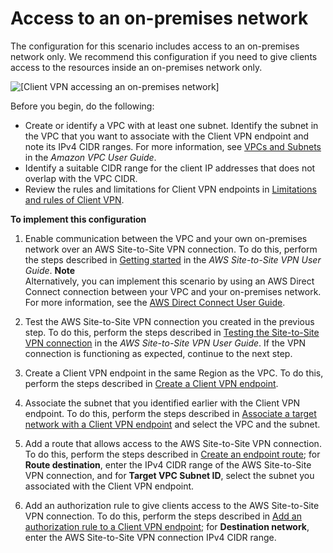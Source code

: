 # Access to an on\-premises network<a name="scenario-onprem"></a>

The configuration for this scenario includes access to an on\-premises network only\. We recommend this configuration if you need to give clients access to the resources inside an on\-premises network only\.

![\[Client VPN accessing an on-premises network\]](http://docs.aws.amazon.com/vpn/latest/clientvpn-admin/images/client-vpn-scenario-on-premises.png)

Before you begin, do the following:
+ Create or identify a VPC with at least one subnet\. Identify the subnet in the VPC that you want to associate with the Client VPN endpoint and note its IPv4 CIDR ranges\. For more information, see [ VPCs and Subnets](https://docs.aws.amazon.com/vpc/latest/userguide/VPC_Subnets.html) in the *Amazon VPC User Guide*\.
+ Identify a suitable CIDR range for the client IP addresses that does not overlap with the VPC CIDR\. 
+ Review the rules and limitations for Client VPN endpoints in [Limitations and rules of Client VPN](what-is.md#what-is-limitations)\.

**To implement this configuration**

1. Enable communication between the VPC and your own on\-premises network over an AWS Site\-to\-Site VPN connection\. To do this, perform the steps described in [Getting started](https://docs.aws.amazon.com/vpn/latest/s2svpn/SetUpVPNConnections.html) in the *AWS Site\-to\-Site VPN User Guide*\. 
**Note**  
Alternatively, you can implement this scenario by using an AWS Direct Connect connection between your VPC and your on\-premises network\. For more information, see the [AWS Direct Connect User Guide](https://docs.aws.amazon.com/directconnect/latest/UserGuide/)\.

1. Test the AWS Site\-to\-Site VPN connection you created in the previous step\. To do this, perform the steps described in [Testing the Site\-to\-Site VPN connection](https://docs.aws.amazon.com/vpn/latest/s2svpn/HowToTestEndToEnd_Linux.html) in the *AWS Site\-to\-Site VPN User Guide*\. If the VPN connection is functioning as expected, continue to the next step\.

1. Create a Client VPN endpoint in the same Region as the VPC\. To do this, perform the steps described in [Create a Client VPN endpoint](cvpn-working-endpoints.md#cvpn-working-endpoint-create)\.

1. Associate the subnet that you identified earlier with the Client VPN endpoint\. To do this, perform the steps described in [Associate a target network with a Client VPN endpoint](cvpn-working-target.md#cvpn-working-target-associate) and select the VPC and the subnet\.

1. Add a route that allows access to the AWS Site\-to\-Site VPN connection\. To do this, perform the steps described in [Create an endpoint route](cvpn-working-routes.md#cvpn-working-routes-create); for **Route destination**, enter the IPv4 CIDR range of the AWS Site\-to\-Site VPN connection, and for **Target VPC Subnet ID**, select the subnet you associated with the Client VPN endpoint\.

1. Add an authorization rule to give clients access to the AWS Site\-to\-Site VPN connection\. To do this, perform the steps described in [Add an authorization rule to a Client VPN endpoint](cvpn-working-rules.md#cvpn-working-rule-authorize); for **Destination network**, enter the AWS Site\-to\-Site VPN connection IPv4 CIDR range\.